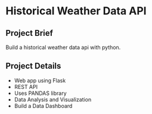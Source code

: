 # Historical Weather Data API

## Project Brief
Build a historical weather data api with python.

## Project Details
* Web app using Flask
* REST API
* Uses PANDAS library
* Data Analysis and Visualization
* Build a Data Dashboard
